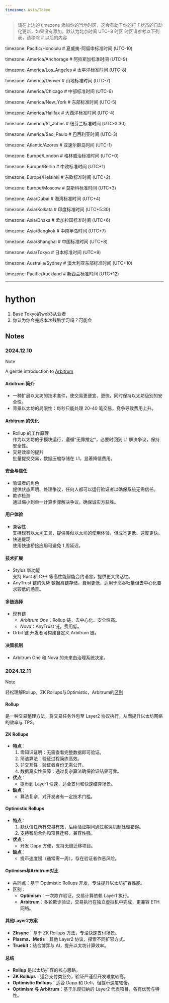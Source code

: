 ```yaml
---
timezone: Asia/Tokyo
---
```


> 请在上边的 timezone 添加你的当地时区，这会有助于你的打卡状态的自动化更新，如果没有添加，默认为北京时间 UTC+8 时区
> 时区请参考以下列表，请移除 # 以后的内容

timezone: Pacific/Honolulu # 夏威夷-阿留申标准时间 (UTC-10)

timezone: America/Anchorage # 阿拉斯加标准时间 (UTC-9)

timezone: America/Los_Angeles # 太平洋标准时间 (UTC-8)

timezone: America/Denver # 山地标准时间 (UTC-7)

timezone: America/Chicago # 中部标准时间 (UTC-6)

timezone: America/New_York # 东部标准时间 (UTC-5)

timezone: America/Halifax # 大西洋标准时间 (UTC-4)

timezone: America/St_Johns # 纽芬兰标准时间 (UTC-3:30)

timezone: America/Sao_Paulo # 巴西利亚时间 (UTC-3)

timezone: Atlantic/Azores # 亚速尔群岛时间 (UTC-1)

timezone: Europe/London # 格林威治标准时间 (UTC+0)

timezone: Europe/Berlin # 中欧标准时间 (UTC+1)

timezone: Europe/Helsinki # 东欧标准时间 (UTC+2)

timezone: Europe/Moscow # 莫斯科标准时间 (UTC+3)

timezone: Asia/Dubai # 海湾标准时间 (UTC+4)

timezone: Asia/Kolkata # 印度标准时间 (UTC+5:30)

timezone: Asia/Dhaka # 孟加拉国标准时间 (UTC+6)

timezone: Asia/Bangkok # 中南半岛时间 (UTC+7)

timezone: Asia/Shanghai # 中国标准时间 (UTC+8)

timezone: Asia/Tokyo # 日本标准时间 (UTC+9)

timezone: Australia/Sydney # 澳大利亚东部标准时间 (UTC+10)

timezone: Pacific/Auckland # 新西兰标准时间 (UTC+12)

---

# hython

1. Base Tokyo的web3从业者
2. 你认为你会完成本次残酷学习吗？可能会

## Notes

<!-- Content_START -->

### 2024.12.10
> [!NOTE]
> A gentle introduction to [Arbitrum](https://docs.arbitrum.io/welcome/arbitrum-gentle-introduction)
#### Arbitrum 简介  
- 一种扩展以太坊的技术套件，使交易更便宜、更快，同时保持以太坊级别的安全性。  
- 背景以太坊的局限性：每秒只能处理 20-40 笔交易，竞争导致费用上升。 

#### Arbitrum 的优化  
- Rollup 的工作原理  
  作为以太坊的子模块运行，遵循“无罪推定”，必要时回到 L1 解决争议，保持安全性。  
- 交易效率的提升  
  批量提交交易，数据压缩存储在 L1，显著降低费用。  

#### 安全与信任  
- 验证者的角色  
  提供状态声明、处理争议，任何人都可以运行验证者以确保系统无需信任。  
- 欺诈检测  
  通过缩小到单一计算步骤解决争议，确保诚实方获胜。  

#### 用户体验  
- 兼容性  
  支持现有以太坊工具，提供类似以太坊的使用体验，但成本更低、速度更快。  
- 快速提现  
  使用快速桥接应用可避免 1 周延迟。  

#### 技术扩展  
- Stylus 新功能  
  支持 Rust 和 C++ 等高性能智能合约语言，提供更大灵活性。  
- AnyTrust 链的优势 
  数据离链存储，费用更低，适用于高吞吐量但去中心化要求较低的场景。  

#### 多链选择  
- 现有链
  - *Arbitrum One*：Rollup 链，去中心化、安全性高。  
  - *Nova*：AnyTrust 链，费用低。  
- Orbit 链
  开发者可构建自定义 Arbitrum 链。  

#### 决策机制  
- Arbitrum One 和 Nova 的未来由治理系统决定。  

### 2024.12.11
> [!NOTE]
> 轻松理解Rollup，ZK Rollups与Optimistic，Arbitrum的[区别](https://cloud.tencent.com/developer/news/1003179)

#### Rollup 
  是一种交易整理方法，将交易任务外包至 Layer2 协议执行，从而提升以太坊网络的效率与 TPS。  

#### ZK Rollups 
- **特点**：
  1. 零知识证明：无需查看完整数据即可验证。
  2. 简洁算法：验证过程简练高效。
  3. 非交互性：验证者身份无需公开。
  4. 数据真实性保障：通过复杂算法确保验证结果可靠。  
- **优点**：  
  - 提币到 Layer1 快速，适合支付和快速结算场景。  
- **缺点**：  
  - 算法复杂，对开发者有一定技术门槛。  

#### Optimistic Rollups
- **特点**：  
  1. 默认信任所有交易有效，后续验证期间通过奖惩机制处理错误。  
  2. 支持智能合约和项目迁移，兼容性强。  
- **优点**：  
  - 开发 Dapp 方便，支持无缝迁移项目。  
- **缺点**：  
  - 提币速度慢（通常需一周），存在验证者作恶风险。

#### Optimism与Arbitrum对比 
- 共同点：基于 Optimistic Rollups 开发，专注提升以太坊扩容性能。  
- 区别：  
  - **Optimism**：一次欺诈验证，交易计算依赖 Layer1 执行。  
  - **Arbitrum**：多轮欺诈验证，交易执行在独立虚拟机中完成，更兼容 ETH 网络。

#### 其他Layer2方案  
- **Zksync**：基于 ZK Rollups 方法，专注快速支付场景。  
- **Plasma、Metis**：其他 Layer2 协议，探索不同扩容方式。  
- **Truebit**：结合博弈与 AI，提升以太坊计算效率。

#### 总结
- **Rollup** 是以太坊扩容的核心思路。  
- **ZK Rollups**：适合支付类业务，验证严谨但开发难度较高。  
- **Optimistic Rollups**：适合 Dapp 和 Defi，但提币速度较慢。  
- **Optimism 与 Arbitrum**：基于乐观归纳的 Layer2 代表项目，各有优势与特性。 

<!-- Content_END -->
